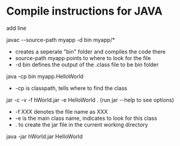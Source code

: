 # Compile instructions for JAVA
add line

javac --source-path myapp -d bin myapp/*
 - creates a seperate "bin" folder and compiles the code there
 - source-path myapp points to where to look for the file
 - -d bin defines the output of the .class file to be bin folder

java -cp bin myapp.HelloWorld
- -cp is classpath, tells where to find the class

jar -c -v -f hWorld.jar -e HelloWorld . (run jar --help to see options)
- -f XXX denotes the file name as XXX
- -e is the main class name, indicates to look for this class
- . to create the jar file in the current working directory 


java -jar hWorld.jar HelloWorld